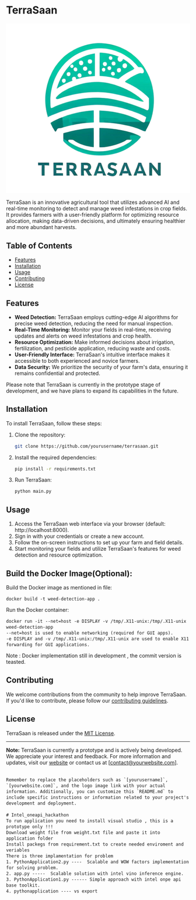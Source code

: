 # TerraSaan

![TerraSaan Logo](_e39d229c-20f3-40d2-b891-693a7458b412-removebg-preview.png)

TerraSaan is an innovative agricultural tool that utilizes advanced AI and real-time monitoring to detect and manage weed infestations in crop fields. It provides farmers with a user-friendly platform for optimizing resource allocation, making data-driven decisions, and ultimately ensuring healthier and more abundant harvests.

## Table of Contents
- [Features](#features)
- [Installation](#installation)
- [Usage](#usage)
- [Contributing](#contributing)
- [License](#license)

## Features

- **Weed Detection:** TerraSaan employs cutting-edge AI algorithms for precise weed detection, reducing the need for manual inspection.
- **Real-Time Monitoring:** Monitor your fields in real-time, receiving updates and alerts on weed infestations and crop health.
- **Resource Optimization:** Make informed decisions about irrigation, fertilization, and pesticide application, reducing waste and costs.
- **User-Friendly Interface:** TerraSaan's intuitive interface makes it accessible to both experienced and novice farmers.
- **Data Security:** We prioritize the security of your farm's data, ensuring it remains confidential and protected.

Please note that TerraSaan is currently in the prototype stage of development, and we have plans to expand its capabilities in the future.

## Installation

To install TerraSaan, follow these steps:

1. Clone the repository:

   ```bash
   git clone https://github.com/yourusername/terrasaan.git
   ```

2. Install the required dependencies:

   ```bash
   pip install -r requirements.txt
   ```

3. Run TerraSaan:

   ```bash
   python main.py
   ```

## Usage

1. Access the TerraSaan web interface via your browser (default: http://localhost:8000).
2. Sign in with your credentials or create a new account.
3. Follow the on-screen instructions to set up your farm and field details.
4. Start monitoring your fields and utilize TerraSaan's features for weed detection and resource optimization.


## Build the Docker Image(Optional):

Build the Docker image as mentioned in file:

```
docker build -t weed-detection-app .

```
Run the Docker container:

```
docker run -it --net=host -e DISPLAY -v /tmp/.X11-unix:/tmp/.X11-unix weed-detection-app
--net=host is used to enable networking (required for GUI apps).
-e DISPLAY and -v /tmp/.X11-unix:/tmp/.X11-unix are used to enable X11 forwarding for GUI applications.

```

Note :  Docker implementation still in development , the commit version is teasted. 

## Contributing

We welcome contributions from the community to help improve TerraSaan. If you'd like to contribute, please follow our [contributing guidelines](CONTRIBUTING.md).

## License

TerraSaan is released under the [MIT License](LICENSE).

---

**Note:** TerraSaan is currently a prototype and is actively being developed. We appreciate your interest and feedback. For more information and updates, visit our [website](https://www.yourwebsite.com) or contact us at [contact@yourwebsite.com].
```

Remember to replace the placeholders such as `[yourusername]`, `[yourwebsite.com]`, and the logo image link with your actual information. Additionally, you can customize this `README.md` to include specific instructions or information related to your project's development and deployment.

# Intel_oneapi_hackathon
To run application you need to install visual studio , this is a prototype only !!!
Download weight file from weight.txt file and paste it into application folder 
Install packegs from requirement.txt to create needed enviroment and veriables
There is three implamentation for problem 
1. PythonApplication2.py ----  Scalable and WOW factors implementation for solving problem.
2. app.py -----  Scalable solution with intel vino inference engine.
3. PythonApplication1.py ------ Simple approach with intel onpe api base toolkit.
4. pythonapplication ---- vs export
